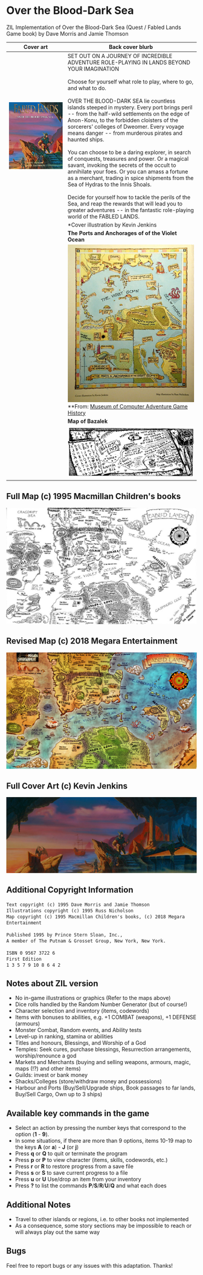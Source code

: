 # Over the Blood-Dark Sea

ZIL Implementation of Over the Blood-Dark Sea (Quest / Fabled Lands Game book) by Dave Morris and Jamie Thomson

| **Cover art** | **Back cover blurb**|
|:-:|-|
|![Cover Art](/images/over-the-blood-dark-sea.jpg)|SET OUT ON A JOURNEY OF INCREDIBLE ADVENTURE ROLE-PLAYING IN LANDS BEYOND YOUR IMAGINATION<br><br>Choose for yourself what role to play, where to go, and what to do.<br><br>OVER THE BLOOD-DARK SEA lie countless islands steeped in mystery. Every port brings peril -- from the half-wild settlements on the edge of Anon-Konu, to the forbidden cloisters of the sorcerers' colleges of Dweomer. Every voyage means danger -- from murderous pirates and haunted ships.<br><br>You can choose to be a daring explorer, in search of conquests, treasures and power. Or a magical savant, invoking the secrets of the occult to annihilate your foes. Or you can amass a fortune as a merchant, trading in spice shipments from the Sea of Hydras to the Innis Shoals.<br><br>Decide for yourself how to tackle the perils of the Sea, and reap the rewards that will lead you to greater adventures -- in the fantastic role-playing world of the FABLED LANDS.|
| |*Cover illustration by Kevin Jenkins|
| |**The Ports and Anchorages of of the Violet Ocean**|
| |![Map of the Violet Ocean](/images/violet-ocean-map.jpg)<br>**From: [Museum of Computer Adventure Game History](https://mocagh.org/)|
| |**Map of Bazalek**|
| |![Map of Bazalek](/images/map-of-bazalek.png)|

## Full Map (c) 1995 Macmillan Children's books
![Full Map](/images/world-map.jpg)

## Revised Map (c) 2018 Megara Entertainment
![Full Map](/images/fabled-lands-map.png)

## Full Cover Art (c) Kevin Jenkins
![Full Cover Art](/images/full-cover-art.jpg)

## Additional Copyright Information

```
Text copyright (c) 1995 Dave Morris and Jamie Thomson
Illustrations copyright (c) 1995 Russ Nicholson
Map copyright (c) 1995 Macmillan Children's books, (c) 2018 Megara Entertainment

Published 1995 by Prince Stern Sloan, Inc.,
A member of The Putnam & Grosset Group, New York, New York.

ISBN 0 9567 3722 6
First Edition
1 3 5 7 9 10 8 6 4 2
```

## Notes about ZIL version

- No in-game illustrations or graphics (Refer to the maps above)
- Dice rolls handled by the Random Number Generator (but of course!)
- Character selection and inventory (items, codewords)
- Items with bonuses to abilities, e.g. +1 COMBAT (weapons), +1 DEFENSE (armours)
- Monster Combat, Random events, and Ability tests
- Level-up in ranking, stamina or abilities
- Titles and honours, Blessings, and Worship of a God
- Temples: Seek cures, purchase blessings, Resurrection arrangements, worship/renounce a god
- Markets and Merchants (buying and selling weapons, armours, magic, maps (!?) and other items)
- Guilds: invest or bank money
- Shacks/Colleges (store/withdraw money and possessions)
- Harbour and Ports (Buy/Sell/Upgrade ships, Book passages to far lands, Buy/Sell Cargo, Own up to 3 ships)

## Available key commands in the game

- Select an action by pressing the number keys that correspond to the option (**1** - **9**).
- In some situations, if there are more than 9 options, items 10-19 map to the keys **A** (or **a**) - **J** (or **j**)
- Press **q** or **Q** to quit or terminate the program
- Press **p** or **P** to view character (items, skills, codewords, etc.)
- Press **r** or **R** to restore progress from a save file
- Press **s** or **S** to save current progress to a file
- Press **u** or **U** Use/drop an item from your inventory
- Press **?** to list the commands **P**/**S**/**R**/**U**/**Q** and what each does

## Additional Notes

- Travel to other islands or regions, i.e. to other books not implemented
- As a consequence, some story sections may be impossible to reach or will always play out the same way

## Bugs

Feel free to report bugs or any issues with this adaptation. Thanks!

